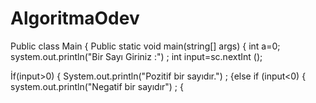 # AlgoritmaOdev
Public class Main
{
      Public static void main(string[] args)  {
      int a=0;
system.out.println("Bir Sayı Giriniz :") ;
int input=sc.nextInt ();

İf(input>0) {
      System.out.println("Pozitif bir sayıdır.") ;
{else if (input<0) {
      system.out.println("Negatif bir sayıdır") ;
{
